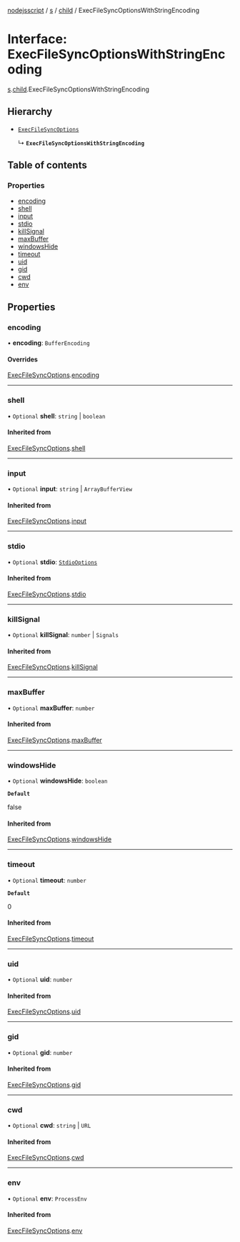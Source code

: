 [nodejsscript](../README.md) / [s](../modules/s.md) / [child](../modules/s.child.md) / ExecFileSyncOptionsWithStringEncoding

# Interface: ExecFileSyncOptionsWithStringEncoding

[s](../modules/s.md).[child](../modules/s.child.md).ExecFileSyncOptionsWithStringEncoding

## Hierarchy

- [`ExecFileSyncOptions`](s.child.ExecFileSyncOptions.md)

  ↳ **`ExecFileSyncOptionsWithStringEncoding`**

## Table of contents

### Properties

- [encoding](s.child.ExecFileSyncOptionsWithStringEncoding.md#encoding)
- [shell](s.child.ExecFileSyncOptionsWithStringEncoding.md#shell)
- [input](s.child.ExecFileSyncOptionsWithStringEncoding.md#input)
- [stdio](s.child.ExecFileSyncOptionsWithStringEncoding.md#stdio)
- [killSignal](s.child.ExecFileSyncOptionsWithStringEncoding.md#killsignal)
- [maxBuffer](s.child.ExecFileSyncOptionsWithStringEncoding.md#maxbuffer)
- [windowsHide](s.child.ExecFileSyncOptionsWithStringEncoding.md#windowshide)
- [timeout](s.child.ExecFileSyncOptionsWithStringEncoding.md#timeout)
- [uid](s.child.ExecFileSyncOptionsWithStringEncoding.md#uid)
- [gid](s.child.ExecFileSyncOptionsWithStringEncoding.md#gid)
- [cwd](s.child.ExecFileSyncOptionsWithStringEncoding.md#cwd)
- [env](s.child.ExecFileSyncOptionsWithStringEncoding.md#env)

## Properties

### encoding

• **encoding**: `BufferEncoding`

#### Overrides

[ExecFileSyncOptions](s.child.ExecFileSyncOptions.md).[encoding](s.child.ExecFileSyncOptions.md#encoding)

___

### shell

• `Optional` **shell**: `string` \| `boolean`

#### Inherited from

[ExecFileSyncOptions](s.child.ExecFileSyncOptions.md).[shell](s.child.ExecFileSyncOptions.md#shell)

___

### input

• `Optional` **input**: `string` \| `ArrayBufferView`

#### Inherited from

[ExecFileSyncOptions](s.child.ExecFileSyncOptions.md).[input](s.child.ExecFileSyncOptions.md#input)

___

### stdio

• `Optional` **stdio**: [`StdioOptions`](../modules/s.child.md#stdiooptions)

#### Inherited from

[ExecFileSyncOptions](s.child.ExecFileSyncOptions.md).[stdio](s.child.ExecFileSyncOptions.md#stdio)

___

### killSignal

• `Optional` **killSignal**: `number` \| `Signals`

#### Inherited from

[ExecFileSyncOptions](s.child.ExecFileSyncOptions.md).[killSignal](s.child.ExecFileSyncOptions.md#killsignal)

___

### maxBuffer

• `Optional` **maxBuffer**: `number`

#### Inherited from

[ExecFileSyncOptions](s.child.ExecFileSyncOptions.md).[maxBuffer](s.child.ExecFileSyncOptions.md#maxbuffer)

___

### windowsHide

• `Optional` **windowsHide**: `boolean`

**`Default`**

false

#### Inherited from

[ExecFileSyncOptions](s.child.ExecFileSyncOptions.md).[windowsHide](s.child.ExecFileSyncOptions.md#windowshide)

___

### timeout

• `Optional` **timeout**: `number`

**`Default`**

0

#### Inherited from

[ExecFileSyncOptions](s.child.ExecFileSyncOptions.md).[timeout](s.child.ExecFileSyncOptions.md#timeout)

___

### uid

• `Optional` **uid**: `number`

#### Inherited from

[ExecFileSyncOptions](s.child.ExecFileSyncOptions.md).[uid](s.child.ExecFileSyncOptions.md#uid)

___

### gid

• `Optional` **gid**: `number`

#### Inherited from

[ExecFileSyncOptions](s.child.ExecFileSyncOptions.md).[gid](s.child.ExecFileSyncOptions.md#gid)

___

### cwd

• `Optional` **cwd**: `string` \| `URL`

#### Inherited from

[ExecFileSyncOptions](s.child.ExecFileSyncOptions.md).[cwd](s.child.ExecFileSyncOptions.md#cwd)

___

### env

• `Optional` **env**: `ProcessEnv`

#### Inherited from

[ExecFileSyncOptions](s.child.ExecFileSyncOptions.md).[env](s.child.ExecFileSyncOptions.md#env)
